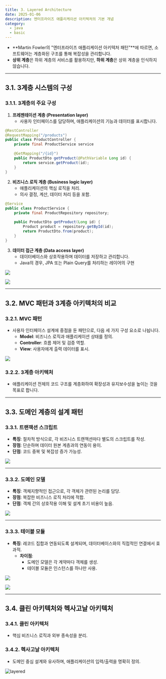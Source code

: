 ```yaml
---
title: 3. Layered Architecture
date: 2025-01-06
description: 엔터프라이즈 애플리케이션 아키텍처의 기본 개념
category:
  - java
  - basic
---
```


- **Martin Fowler의 "엔터프라이즈 애플리케이션 아키텍처 패턴"**에 따르면, 소프트웨어는 계층화된 구조를 통해 복잡성을 관리합니다.  
- **상위 계층**은 하위 계층의 서비스를 활용하지만, **하위 계층**은 상위 계층을 인식하지 않습니다.

---

## 3.1. 3계층 시스템의 구성

### 3.1.1. 3계층의 주요 구성

1. **프레젠테이션 계층 (Presentation layer)**  
   - 사용자 인터페이스를 담당하며, 애플리케이션의 기능과 데이터를 표시합니다.

```java
@RestController
@RequestMapping("/products")
public class ProductController {
	private final ProductService service
	
    @GetMapping("/{id}")
    public ProductDto getProduct(@PathVariable Long id) {
        return service.getProduct(id);
    }
}
```

2. **비즈니스 로직 계층 (Business logic layer)**  
   - 애플리케이션의 핵심 로직을 처리.  
   - 의사 결정, 계산, 데이터 처리 등을 포함.

```java
@Service
public class ProductService {
	private final ProductRepository repository;

    public ProductDto getProduct(Long id) {
        Product product = repository.getById(id);
        return ProductDto.from(product);
    }
}
```

3. **데이터 접근 계층 (Data access layer)**  
   - 데이터베이스와 상호작용하며 데이터를 저장하고 관리합니다.
   - Java의 경우, JPA 또는 Plain Query를 처리하는 레이어의 구현

![](img/세가지주요계층.png)

![](./img/Pasted%20image%2020250119160116.png)

---

## 3.2. MVC 패턴과 3계층 아키텍처의 비교

### 3.2.1. MVC 패턴  
- 사용자 인터페이스 설계에 중점을 둔 패턴으로, 다음 세 가지 구성 요소로 나뉩니다.  
  - **Model**: 비즈니스 로직과 애플리케이션 상태를 정의.  
  - **Controller**: 흐름 제어 및 검증 역할.  
  - **View**: 사용자에게 출력 데이터를 표시.

![](img/mvc2.png)

### 3.2.2. 3계층 아키텍처  
- 애플리케이션 전체의 코드 구조를 계층화하여 확장성과 유지보수성을 높이는 것을 목표로 합니다.

---

## 3.3. 도메인 계층의 설계 패턴

### 3.3.1. 트랜잭션 스크립트
- **특징**: 절차적 방식으로, 각 비즈니스 트랜잭션마다 별도의 스크립트를 작성.  
- **장점**: 단순하며 데이터 원본 계층과의 연동이 용이.  
- **단점**: 코드 중복 및 복잡성 증가 가능성.

![](img/트랜잭션스크립트.png)

---

### 3.3.2. 도메인 모델
- **특징**: 객체지향적인 접근으로, 각 객체가 관련된 논리를 담당.  
- **장점**: 복잡한 비즈니스 로직 처리에 적합.  
- **단점**: 객체 간의 상호작용 이해 및 설계 초기 비용이 높음.

![](img/도메인모델.png)

---

### 3.3.3. 테이블 모듈
- **특징**: 레코드 집합과 연동되도록 설계되며, 데이터베이스와의 직접적인 연결에서 효과적.  
  - **차이점**:  
    - 도메인 모델은 각 계약마다 객체를 생성.  
    - 테이블 모듈은 인스턴스를 하나만 사용.

![](img/테이블모듈.png)

![](img/도메인논리복잡도그래프.png)

---

## 3.4. 클린 아키텍처와 헥사고날 아키텍처

### 3.4.1. 클린 아키텍처  
- 핵심 비즈니스 로직과 외부 종속성을 분리.

### 3.4.2. 헥사고날 아키텍처  
- 도메인 중심 설계와 유사하며, 애플리케이션의 입력/출력을 명확히 정의.

![layered](./img/IMG_1257.jpeg)
